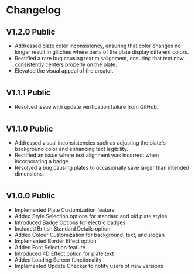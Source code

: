 # Changelog 

## V1.2.0 Public

- Addressed plate color inconsistency, ensuring that color changes no longer result in glitches where parts of the plate display different colors.
- Rectified a rare bug causing text misalignment, ensuring that text now consistently centers properly on the plate.
- Elevated the visual appeal of the creator. 

#

## V1.1.1 Public

- Resolved issue with update verification failure from GitHub.

#

## V1.1.0 Public

- Addressed visual inconsistencies such as adjusting the plate's background color and enhancing text legibility.
- Rectified an issue where text alignment was incorrect when incorporating a badge.
- Resolved a bug causing plates to occasionally save larger than intended dimensions.

#

## V1.0.0 Public

- Implemented Plate Customization feature
- Added Style Selection options for standard and old plate styles
- Introduced Badge Options for electric badges
- Included British Standard Details option
- Added Colour Customization for background, text, and slogan
- Implemented Border Effect option
- Added Font Selection feature
- Introduced 4D Effect option for plate text
- Added Loading Screen functionality
- Implemented Update Checker to notify users of new versions

#
